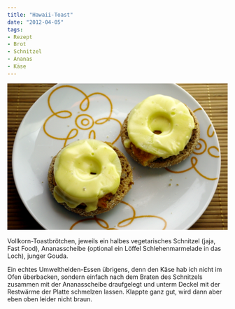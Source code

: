```yaml
---
title: "Hawaii-Toast"
date: "2012-04-05" 
tags:
- Rezept
- Brot
- Schnitzel
- Ananas
- Käse
---
```


[![](images/imgp8757.jpg "Hawaii")](http://apfeleimer.wordpress.com/2012/04/05/hawaii-toast/imgp8757/)

Vollkorn-Toastbrötchen, jeweils ein halbes vegetarisches Schnitzel (jaja, Fast Food), Ananasscheibe (optional ein Löffel Schlehenmarmelade in das Loch), junger Gouda. 

Ein echtes Umwelthelden-Essen übrigens, denn den Käse hab ich nicht im Ofen überbacken, sondern einfach nach dem Braten des Schnitzels zusammen mit der Ananasscheibe draufgelegt und unterm Deckel mit der Restwärme der Platte schmelzen lassen. Klappte ganz gut, wird dann aber eben oben leider nicht braun.
